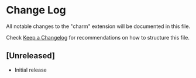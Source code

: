 # Change Log

All notable changes to the "charm" extension will be documented in this file.

Check [Keep a Changelog](http://keepachangelog.com/) for recommendations on how to structure this file.

## [Unreleased]

- Initial release